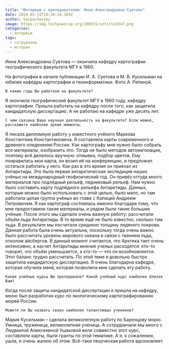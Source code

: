 ```yaml
---
title: "Интервью с преподавателем: Инна Александровна Суетова"
date: 2020-05-31T19:20:14.369Z
author: karpachevsky
image: https://img.techpowerup.org/200531/untitled247.png
categories:
  - интервью
tags:
  - сотрудники
  - история
---
```

Инна Александровна Суетова — окончила кафедру картографии географического факультета МГУ в 1960.

На фотографии в начале публикации И. А. Суетова и М. В. Кусильман на юбилее кафедры картографии и геоинформатики. Фото А. Репиной.


    В какие годы Вы работали на факультете?

Я окончила географический факультет МГУ в 1960 году, кафедру картографии. Пришла работать на кафедру после того, как защитила кандидатскую диссертацию. А не работаю на кафедре уже десять лет.

    С чем связана Ваша научная деятельность на факультете? Если можно, расскажите наиболее яркие моменты.

Я писала дипломную работу у известного учёного Маркова Константина Константиновича. Я составляла карты современного и древнего оледенения России. Как картографу мне нужно было собрать все материалы, изобразить это. Тогда не было методов автоматизации, поэтому всё делалось вручную: отмывка, подбор цветов. Ему понравилась моя карта, он возил её на конференцию, и предложил остаться работать у него. Как раз в это время он приехал из Антарктиды. Это была первая антарктическая экспедиция наших учёных на международный геофизический год. Он привёз оттуда много материалов про подлёдный рельеф, ледниковый рельеф. Нам нужно было составить карту подлёдного рельефа Антарктиды. Данных, которые можно было использовать с этой целью, было мало, но там работала целая группа учёных во главе с Капицей Андреем Петровичем. Я как картограф состоялась именно благодаря тому, что мне предоставили такие материалы, и рядом были такие большие учёные. После этого мы сделали очень важную работу: рассчитали объём льда Антарктиды. В то время ещё не было известно, сколько там льда. В результате мы посчитали среднюю толщину ледяного покрова. Данная работа была очень актуальна, поскольку тогда очень важно было рассчитать уровень мирового океана в связи с таянием льда, отколом айсбергов. В данный момент считается, что Арктика тает очень интенсивно, а насчет Антарктиды мнения ученых расходятся: кто-то говорит, что объём уменьшается, а кто-то — что он возобновляется. Этот баланс трудно рассчитать. По этой теме я довольно быстро защитила кандидатскую диссертацию. Я очень благодарна кафедре, которая обучила меня, которая позволила мне сделать эту работу.

    Какие учебные курсы Вы преподавали? Какой учебный курс наиболее близок Вам?

Когда после защиты кандидатской диссертации я пришла на кафедру, мною был разработан курс по экологическому картографированию морей России.

    Можете ли Вы назвать своих наиболее талантливых учеников?

Мария Кусильман – сделала великолепную работу по Баренцову морю. Умница, труженица, великолепная ученица. А сотрудничали мы много с Людмилой Алексеевной Ушаковой вели совместно этот курс, составляли карты, были гранты по этой тематике. А я, к сожалению, ушла, и очень жалею об этом. Всё-таки творческая работа вдохновляет.
